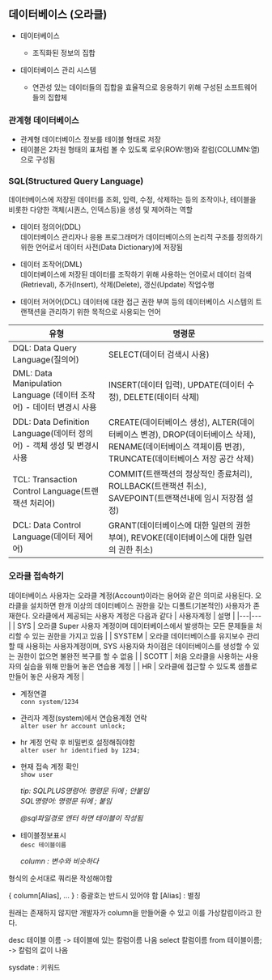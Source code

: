 ## 데이터베이스 (오라클)

- 데이터베이스

  - 조직화된 정보의 집합

- 데이터베이스 관리 시스템
  - 연관성 있는 데이터들의 집합을 효율적으로 응용하기 위해 구성된 소프트웨어들의 집합체

### 관계형 데이터베이스

- 관계형 데이터베이스 정보를 테이블 형태로 저장
- 테이블은 2차원 형태의 표처럼 볼 수 있도록 로우(ROW:행)와 칼럼(COLUMN:열)으로 구성됨

### SQL(Structured Query Language)

데이터베이스에 저장된 데이터를 조회, 입력, 수정, 삭제하는 등의 조작이나, 테이블을 비롯한 다양한 객체(시퀀스, 인덱스등)을 생성 및 제어하는 역할

- 데이터 정의어(DDL)  
  데이터베이스 관리자나 응용 프로그래머가 데이터베이스의 논리적 구조를 정의하기 위한 언어로서 데이터 사전(Data Dictionary)에 저장됨

- 데이터 조작어(DML)  
   데이터베이스에 저장된 데이터를 조작하기 위해 사용하는 언어로서 데이터 검색(Retrieval), 추가(Insert), 삭제(Delete),
  갱신(Update) 작업수행

- 데이터 저어어(DCL)
  데이터에 대한 접근 권한 부여 등의 데이터베이스 시스템의 트랜잭션을 관리하기 위한 목적으로 사용되는 언어

| 유형                                                                    | 명령문                                                                                                                                                  |
| ----------------------------------------------------------------------- | ------------------------------------------------------------------------------------------------------------------------------------------------------- |
| DQL: Data Query Language(질의어)                                        | SELECT(데이터 검색시 사용)                                                                                                                              |
| DML: Data Manipulation Language (데이터 조작어) - 데이터 변경시 사용    | INSERT(데이터 입력), UPDATE(데이터 수정), DELETE(데이터 삭제)                                                                                           |
| DDL: Data Definition Language(데이터 정의어) - 객체 생성 및 변경시 사용 | CREATE(데이터베이스 생성), ALTER(데이터베이스 변경), DROP(데이터베이스 삭제), RENAME(데이터베이스 객체이름 변경), TRUNCATE(데이터베이스 저장 공간 삭제) |
| TCL: Transaction Control Language(트랜잭션 처리어)                      | COMMIT(트랜잭션의 정상적인 종료처리), ROLLBACK(트랜잭션 취소), SAVEPOINT(트랜잭션내에 임시 저장점 설정)                                                 |
| DCL: Data Control Language(데이터 제어어)                               | GRANT(데이터베이스에 대한 일련의 권한 부여), REVOKE(데이터베이스에 대한 일련의 권한 취소)                                                               |

### 오라클 접속하기

데이터베이스 사용자는 오라클 계정(Account)이라는 용어와 같은 의미로 사용된다. 오라클을 설치하면 한개 이상의 데이터베이스 권한을 갖는 디폴트(기본적인) 사용자가 존재한다. 오라클에서 제공되는 사용자 계정은 다음과 같다
| 사용자계정 | 설명 |
|---|---|
| SYS | 오라클 Super 사용자 계정이며 데이터베이스에서 발생하는 모든 문제들을 처리할 수 있는 권한을 가지고 있음 |
| SYSTEM | 오라클 데이터베이스를 유지보수 관리할 때 사용하는 사용자계정이며, SYS 사용자와 차이점은 데이터베이스를 생성할 수 있는 권한이 없으면 불완전 복구를 할 수 없음 |
| SCOTT | 처음 오라클을 사용하는 사용자의 실습을 위해 만들어 놓은 연습용 계정 |
| HR | 오라클에 접근할 수 있도록 샘플로 만들어 놓은 사용자 계정 |

- 계정연결  
  `conn system/1234`

- 관리자 계정(system)에서 연습용계정 언락  
  `alter user hr account unlock;`

- hr 계정 언락 후 비밀번호 설정해줘야함  
  `alter user hr identified by 1234;`

- 현재 접속 계정 확인  
  `show user`

  _tip: SQLPLUS명령어: 명령문 뒤에 ; 안붙임  
   SQL명령어: 명령문 뒤에 ; 붙임_

  _@sql파일경로 엔터 하면 테이블이 작성됨_

- 테이블정보표시  
  `desc 테이블이름`

  _column : 변수와 비슷하다_

형식의 순서대로 쿼리문 작성해야함

{ column[Alias], ... } : 중괄호는 반드시 있어야 함
[Alias] : 별칭

원래는 존재하지 않지만 개발자가 column을 만들어줄 수 있고 이를 가상칼럼이라고 한다.

desc 테이블 이름 -> 테이블에 있는 칼럼이름 나옴
select 칼럼이름 from 테이블이름; -> 칼럼의 값이 나옴

sysdate : 키워드
